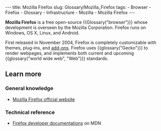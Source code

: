 --- title: Mozilla Firefox slug: Glossary/Mozilla\_Firefox tags: - Browser - Firefox - Glossary - Infrastructure - Mozilla - Mozilla Firefox ---

**Mozilla Firefox** is a free open-source {{Glossary("browser")}} whose development is overseen by the Mozilla Corporation. Firefox runs on Windows, OS X, Linux, and Android.

First released in November 2004, Firefox is completely customizable with themes, plug-ins, and [add-ons](/en-US/docs/Mozilla/Add-ons). Firefox uses {{glossary("Gecko")}} to render webpages, and implements both current and upcoming {{glossary("world wide web", "Web")}} standards.

Learn more
----------

### General knowledge

-   [Mozilla Firefox official website](https://www.mozilla.org/firefox)

### Technical reference

-   [Firefox developer documentations](/en-US/docs/Mozilla/Firefox) on MDN
